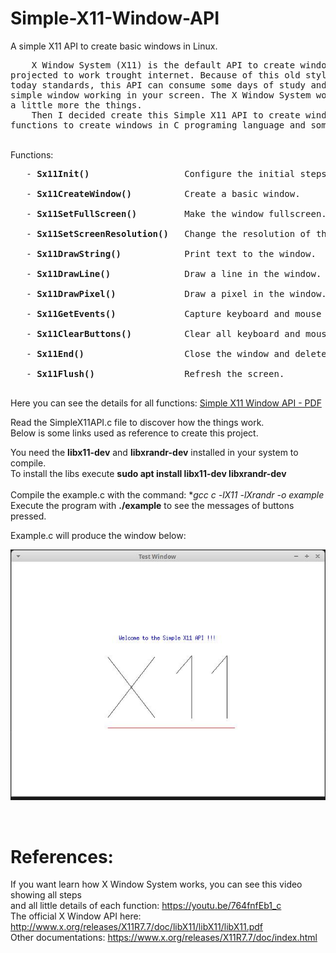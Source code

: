 # Simple-X11-Window-API
A simple X11 API to create basic windows in Linux.<br>
<pre>    X Window System (X11) is the default API to create windows in Linux. This is a very old API
projected to work trought internet. Because of this old style of programming compared to
today standards, this API can consume some days of study and research until you get a
simple window working in your screen. The X Window System work in a asynchronous way complicating
a little more the things.
    Then I decided create this Simple X11 API to create windows in Linux. This will offer basic
functions to create windows in C programing language and some example codes.</pre>
<br>
   Functions:
<br>
<pre>
   - <b>Sx11Init()</b>                  Configure the initial steps to create windows.<br>
   - <b>Sx11CreateWindow()</b>          Create a basic window.<br>
   - <b>Sx11SetFullScreen()</b>         Make the window fullscreen.<br>
   - <b>Sx11SetScreenResolution()</b>   Change the resolution of the screen monitor to other modes.<br>
   - <b>Sx11DrawString()</b>            Print text to the window.<br>
   - <b>Sx11DrawLine()</b>              Draw a line in the window.<br>
   - <b>Sx11DrawPixel()</b>             Draw a pixel in the window.<br>
   - <b>Sx11GetEvents()</b>             Capture keyboard and mouse events.<br>
   - <b>Sx11ClearButtons()</b>          Clear all keyboard and mouse global variables.<br>
   - <b>Sx11End()</b>                   Close the window and delete all resources.<br> 
   - <b>Sx11Flush()</b>                 Refresh the screen.
   </pre>

  Here you can see the details for all functions: <a href="https://github.com/CristianoSimao/Simple-X11-Window-API/blob/main/Simple%20X11%20Window%20API.pdf">Simple X11 Window API - PDF</a>

  Read the SimpleX11API.c file to discover how the things work.<br>
  Below is some links used as reference to create this project.<br>
  
  You need the **libx11-dev** and **libxrandr-dev** installed in your system to compile.<br>
  To install the libs execute **sudo apt install libx11-dev libxrandr-dev**<br>
  <br>
  Compile the example.c with the command: **gcc *c -lX11 -lXrandr -o example**<br>
  Execute the program with **./example** to see the messages of buttons pressed.<br>
  
  Example.c will produce the window below:<br>
  
  ![Simple X11 Window test](example01.jpg?raw=true "Simple X11 Window API test")
  
  <br>
  
  # References:
  If you want learn how X Window System works, you can see this video showing all steps <br>and all little details of each function: https://youtu.be/764fnfEb1_c
    <br>
    The official X Window API here: http://www.x.org/releases/X11R7.7/doc/libX11/libX11/libX11.pdf
    <br>
    Other documentations: https://www.x.org/releases/X11R7.7/doc/index.html
    <br>
